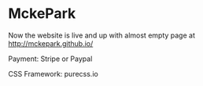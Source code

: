 # MckePark

Now the website is live and up with almost empty page at http://mckepark.github.io/


Payment: Stripe or Paypal

CSS Framework: purecss.io
